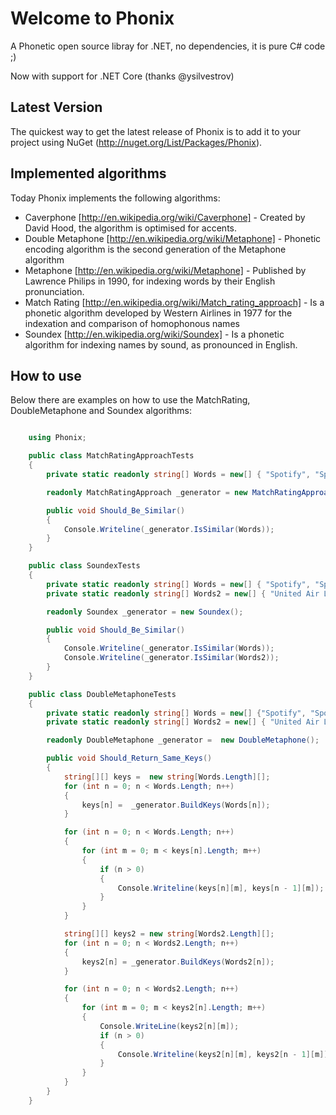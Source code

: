 Welcome to Phonix
======

A Phonetic open source libray for .NET, no dependencies, it is pure C# code ;)

Now with support for .NET Core (thanks @ysilvestrov)

Latest Version
--------------

The quickest way to get the latest release of Phonix is to add it to your project using
NuGet (<http://nuget.org/List/Packages/Phonix>).

Implemented algorithms
----------------------

Today Phonix implements the following algorithms:

* Caverphone [http://en.wikipedia.org/wiki/Caverphone] - Created by David Hood, the algorithm is optimised for accents.
* Double Metaphone [http://en.wikipedia.org/wiki/Metaphone] - Phonetic encoding algorithm is the second generation of the Metaphone algorithm
* Metaphone [http://en.wikipedia.org/wiki/Metaphone] - Published by Lawrence Philips in 1990, for indexing words by their English pronunciation.
* Match Rating [http://en.wikipedia.org/wiki/Match_rating_approach] - Is a phonetic algorithm developed by Western Airlines in 1977 for the indexation and comparison of homophonous names
* Soundex [http://en.wikipedia.org/wiki/Soundex] - Is a phonetic algorithm for indexing names by sound, as pronounced in English.

How to use
----------

Below there are examples on how to use the MatchRating, DoubleMetaphone and Soundex algorithms:

```csharp

    using Phonix;

    public class MatchRatingApproachTests
    {
        private static readonly string[] Words = new[] { "Spotify", "Spotfy", "Sputfy","Sputfi" };

        readonly MatchRatingApproach _generator = new MatchRatingApproach();

        public void Should_Be_Similar()
        {
            Console.Writeline(_generator.IsSimilar(Words));
        }
    }

    public class SoundexTests
    {
        private static readonly string[] Words = new[] { "Spotify", "Spotfy", "Sputfi", "Spotifi" };
        private static readonly string[] Words2 = new[] { "United Air Lines", "United Aire Lines", "United Air Line" };

        readonly Soundex _generator = new Soundex();

        public void Should_Be_Similar()
        {
            Console.Writeline(_generator.IsSimilar(Words));
            Console.Writeline(_generator.IsSimilar(Words2));
        }
    }

    public class DoubleMetaphoneTests
    {
        private static readonly string[] Words = new[] {"Spotify", "Spotfy", "Sputfi", "Spotifi"};
        private static readonly string[] Words2 = new[] { "United Air Lines", "United Aire Lines", "Unitid Air Line"};

        readonly DoubleMetaphone _generator =  new DoubleMetaphone();

        public void Should_Return_Same_Keys()
        {
            string[][] keys =  new string[Words.Length][];
            for (int n = 0; n < Words.Length; n++)
            {
                keys[n] =  _generator.BuildKeys(Words[n]);
            }

            for (int n = 0; n < Words.Length; n++)
            {
                for (int m = 0; m < keys[n].Length; m++)
                {
                    if (n > 0)
                    {
                        Console.Writeline(keys[n][m], keys[n - 1][m]);
                    }
                }
            }

            string[][] keys2 = new string[Words2.Length][];
            for (int n = 0; n < Words2.Length; n++)
            {
                keys2[n] = _generator.BuildKeys(Words2[n]);
            }

            for (int n = 0; n < Words2.Length; n++)
            {
                for (int m = 0; m < keys2[n].Length; m++)
                {
                    Console.WriteLine(keys2[n][m]);
                    if (n > 0)
                    {
                        Console.Writeline(keys2[n][m], keys2[n - 1][m]);
                    }
                }
            }
        }
    }
```
